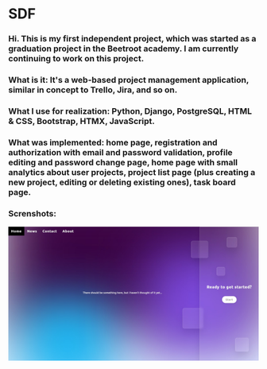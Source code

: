 # SDF

### Hi. This is my first independent project, which was started as a graduation project in the Beetroot academy. I am currently continuing to work on this project.

### What is it: It's a web-based project management application, similar in concept to Trello, Jira, and so on.
### What I use for realization: Python, Django, PostgreSQL, HTML & CSS, Bootstrap, HTMX, JavaScript.

### What was implemented: home page, registration and authorization with email and password validation, profile editing and password change page, home page with small analytics about user projects, project list page (plus creating a new project, editing or deleting existing ones), task board page.
### Screnshots:
![start page](/screenshots/s1.jpg)

